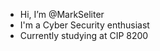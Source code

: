 - Hi, I’m @MarkSeliter
- I'm a Cyber Security enthusiast
- Currently studying at CIP 8200

<!---
MarkSeliter/MarkSeliter is a ✨ special ✨ repository because its `README.md` (this file) appears on your GitHub profile.
You can click the Preview link to take a look at your changes.
--->
